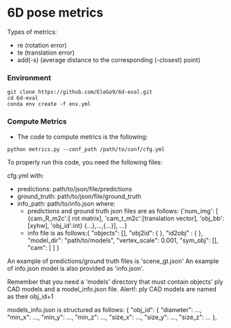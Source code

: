 # 6D pose metrics 
Types of metrics:
- re (rotation error)
- te (translation error)
- add(-s) (average distance to the corresponding (-closest) point)
 
### Environment
```
git clone https://github.com/EleGo9/6d-eval.git
cd 6d-eval
conda env create -f env.yml
```
### Compute Metrics
- The code to compute metrics is the following:
```
python metrics.py --conf_path /path/to/conf/cfg.yml
```
To properly run this code, you need the following files: 

cfg.yml with:
- predictions: path/to/json/file/predictions
- ground_truth: path/to/json/file/ground_truth
- info_path: path/to/info.json
where:
  - predictions and ground truth json files are as follows:
  {'num_img': [
  {cam_R_m2c':[
  rot matrix], 'cam_t_m2c':[translation vector], 'obj_bb':[xyhw], 'obj_id':int}
  {...},...,{...}], ...}
  - info file is as follows:{
    "objects": [],
    "obj2id": {
    },
    "id2obj" : {
    },
    "model_dir": "path/to/models",
    "vertex_scale": 0.001,
    "sym_obj": [],
    "cam": [
    ]
}

An example of predictions/ground truth files is 'scene_gt.json'
An example of info.json model is also provided as 'info.json'. 


Remember that you need a 'models' directory that must contain objects' ply CAD models and a model_info.json file.
Alert!: ply CAD models are named as their obj_id+1

models_info.json is structured as follows:
{
    "obj_id": {
        "diameter": ...,
        "min_x": ...,
        "min_y": ...,
        "min_z": ...,
        "size_x": ...,
        "size_y": ...,
        "size_z": ...
    },

    
